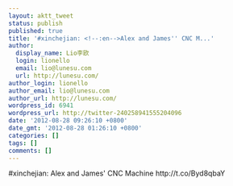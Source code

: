```yaml
---
layout: aktt_tweet
status: publish
published: true
title: '#xinchejian: <!--:en-->Alex and James'' CNC M...'
author:
  display_name: Lio李欧
  login: lionello
  email: lio@lunesu.com
  url: http://lunesu.com/
author_login: lionello
author_email: lio@lunesu.com
author_url: http://lunesu.com/
wordpress_id: 6941
wordpress_url: http://twitter-240258941555204096
date: '2012-08-28 09:26:10 +0800'
date_gmt: '2012-08-28 01:26:10 +0800'
categories: []
tags: []
comments: []
---
```

<p>#xinchejian: <!--:en-->Alex and James' CNC Machine<!--:--> http://t.co/Byd8qbaY</p>
